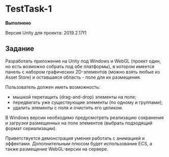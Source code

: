 # TestTask-1
<b>Выполнено</b>

Версия Unity для проекта: 2019.2.17f1

<h2>Задание</h2>
Разработать приложение на Unity под Windows и WebGL (проект один, но есть возможно собрать под обе платформы), в котором имеется панель с набором графических 2D-элементов (можно взять любые из Asset Store) и оставшаяся область - поле для их размещения.

Пользователь должен иметь возможность:

<ul>
<li>мышкой перетащить (drag-and-drop) элементы на поле;</li>
<li>передвигать уже существующие элементы (по одному и группами);</li>
<li>удалить элементы с поля и очистить его целиком.</li>
</ul>

В Windows версии необходимо предусмотреть реализацию сохранения и загрузки размещенных на поле элементов (выбрать подходящий формат сериализации).

Приветствуется демонстрация умения работать с анимацией и эффектами.
Дополнительным плюсом будет использование ECS, а также размещение WebGL-версии на сервере.
